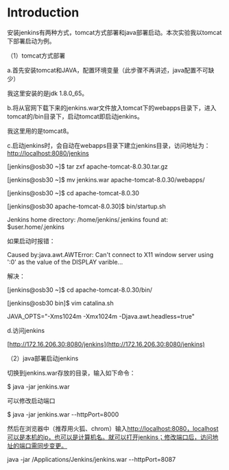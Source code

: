 # Introduction

安装jenkins有两种方式，tomcat方式部署和java部署启动。本次实验我以tomcat下部署启动为例。

（1）tomcat方式部署

a.首先安装tomcat和JAVA，配置环境变量（此步骤不再讲述，java配置不可缺少）

我这里安装的是jdk 1.8.0\_65。

b.将从官网下载下来的jenkins.war文件放入tomcat下的webapps目录下，进入tomcat的/bin目录下，启动tomcat即启动jenkins。

我这里用的是tomcat8。

c.启动jenkins时，会自动在webapps目录下建立jenkins目录，访问地址为：[http://localhost:8080/jenkins](http://localhost:8080/jenkins)

\[jenkins@osb30 ~\]$ tar zxf apache-tomcat-8.0.30.tar.gz

\[jenkins@osb30 ~\]$ mv jenkins.war apache-tomcat-8.0.30/webapps/

\[jenkins@osb30 ~\]$ cd apache-tomcat-8.0.30

\[jenkins@osb30 apache-tomcat-8.0.30\]$ bin/startup.sh

Jenkins home directory: /home/jenkins/.jenkins found at: $user.home/.jenkins

如果启动时报错：

Caused by:java.awt.AWTError: Can't connect to X11 window server using ':0' as the value of the DISPLAY varible...

解决：

\[jenkins@osb30 ~\]$ cd apache-tomcat-8.0.30/bin/

\[jenkins@osb30 bin\]$ vim catalina.sh

JAVA\_OPTS="-Xms1024m -Xmx1024m -Djava.awt.headless=true"

d.访问jenkins

[http://172.16.206.30:8080/jenkins](http://172.16.206.30:8080/jenkins)

（2）java部署启动jenkins

切换到jenkins.war存放的目录，输入如下命令：

$ java -jar jenkins.war

可以修改启动端口

$ java -jar jenkins.war --httpPort=8000

然后在浏览器中（推荐用火狐、chrom）输入[http://localhost:8080，localhost可以是本机的ip，也可以是计算机名。就可以打开jenkins；修改端口后，访问地址的端口需同步变更。](http://localhost:8080，localhost可以是本机的ip，也可以是计算机名。就可以打开jenkins；修改端口后，访问地址的端口需同步变更。)



java -jar /Applications/Jenkins/jenkins.war --httpPort=8087

